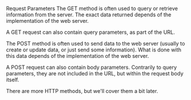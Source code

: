 Request Parameters
The GET method is often used to query or retrieve information from the server. The exact data returned depends of the implementation of the web server.

A GET request can also contain query parameters, as part of the URL.

The POST method is often used to send data to the web server (usually to create or update data, or just send some information). What is done with this data depends of the implementation of the web server.

A POST request can also contain body parameters. Contrarily to query parameters, they are not included in the URL, but within the request body itself.

There are more HTTP methods, but we'll cover them a bit later.
